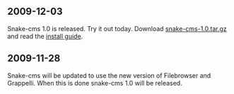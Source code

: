 ## 2009-12-03 ##
Snake-cms 1.0 is released. Try it out today. Download [snake-cms-1.0.tar.gz](http://snake-cms.googlecode.com/files/snake-cms-1.0.tar.gz) and read the [install guide](http://code.google.com/p/snake-cms/wiki/Setup).

## 2009-11-28 ##
Snake-cms will be updated to use the new version of Filebrowser and Grappelli. When this is done snake-cms 1.0 will be released.